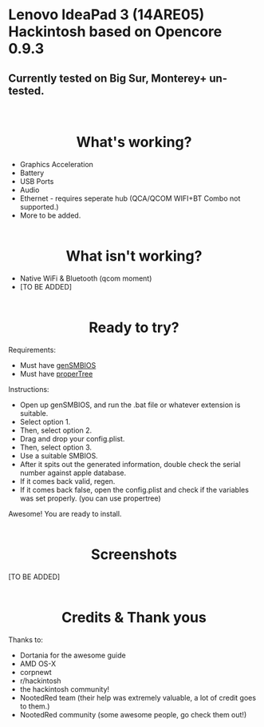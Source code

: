 # Lenovo IdeaPad 3 (14ARE05) Hackintosh based on Opencore 0.9.3
## Currently tested on Big Sur, Monterey+ un-tested. 
&nbsp;
<h1 align="center">What's working?</h1>

* Graphics Acceleration
* Battery
* USB Ports
* Audio
* Ethernet - requires seperate hub (QCA/QCOM WIFI+BT Combo not supported.)
* More to be added.         
&nbsp;

<h1 align="center">What isn't working?</h1>

* Native WiFi & Bluetooth (qcom moment)
* [TO BE ADDED]        
&nbsp;

<h1 align="center">Ready to try?</h1>

Requirements:
* Must have [genSMBIOS](https://github.com/corpnewt/GenSMBIOS)
* Must have [properTree](https://github.com/corpnewt/ProperTree)

Instructions:

* Open up genSMBIOS, and run the .bat file or whatever extension is suitable.
* Select option 1.
* Then, select option 2.
* Drag and drop your config.plist.
* Then, select option 3.
* Use a suitable SMBIOS.
* After it spits out the generated information, double check the serial number against apple database.
* If it comes back valid, regen.
* If it comes back false, open the config.plist and check if the variables was set properly. (you can use propertree)

Awesome! You are ready to install.         
&nbsp;

<h1 align="center">Screenshots</h1>

[TO BE ADDED]      
&nbsp;

<h1 align="center">Credits & Thank yous</h1>

Thanks to:
* Dortania for the awesome guide
* AMD OS-X
* corpnewt
* r/hackintosh
* the hackintosh community!
* NootedRed team (their help was extremely valuable, a lot of credit goes to them.)
* NootedRed community (some awesome people, go check them out!)